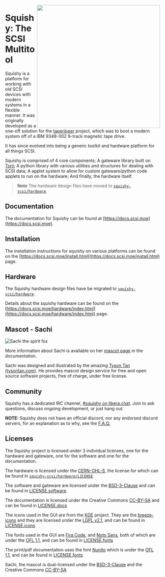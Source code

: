 [<img src="https://raw.githubusercontent.com/squishy-scsi/squishy/main/contrib/img/sachi/electrichearts_20220323A_sachi_trans.png" align="right" width="400"/>](https://docs.scsi.moe/mascot.html)
# Squishy: The SCSI Multitool

Squishy is a platform for working with old SCSI devices with modern systems in a flexible manner. It was originally developed as a one-off solution for the [taperipper](https://lethalbit.net/projects/taperipper/) project, which was to boot a modern system off of a IBM 9348-002 9-track magnetic tape drive.

It has since evolved into being a generic toolkit and hardware platform for all things SCSI.

Squishy is comprised of 4 core components; A gateware library built on [Torii](https://github.com/shrine-maiden-heavy-industries/torii-hdl); A python library with various utilities and structures for dealing with SCSI data; A applet system to allow for custom gateware/python code applets to run on the hardware; And finally, the hardware itself.

> **Note** The hardware design files have moved to [`squishy-scsi/hardware`](https://github.com/squishy-scsi/hardware).

## Documentation

The documentation for Squishy can be found at [https://docs.scsi.moe](https://docs.scsi.moe).

## Installation

The installation instructions for squishy on various platforms can be found on the [https://docs.scsi.moe/install.html](https://docs.scsi.moe/install.html) page.

## Hardware

The Squishy hardware design files have be migrated to [`squishy-scsi/hardware`](https://github.com/squishy-scsi/hardware).

Details about the squishy hardware can be found on the [https://docs.scsi.moe/hardware/index.html](https://docs.scsi.moe/hardware/index.html) page.


## Mascot - Sachi

![Sachi the spirit fox](https://raw.githubusercontent.com/squishy-scsi/squishy/main/contrib/img/sachi/electrichearts_20211013A_sachi_trans_1024.png)

More information about Sachi is available on her [mascot page](https://docs.scsi.moe/mascot.html) in the documentation.

Sachi was designed and illustrated by the amazing [Tyson Tan (tysontan.com)](https://tysontan.com). He provides mascot design service for free and open source software projects, free of charge, under free license.

## Community

Squishy has a dedicated IRC channel, [#squishy on libera.chat](https://web.libera.chat/#squishy). Join to ask questions, discuss ongoing development, or just hang out.

**NOTE:** Squishy does not have an official discord, nor any endorsed discord servers, for an explanation as to why, see the [F.A.Q.](https://docs.scsi.moe/faq.html)

## Licenses

The Squishy project is licensed under 3 individual licenses, one for the hardware and gateware, one for the software and one for the documentation.

The hardware is licensed under the [CERN-OHL-S](https://ohwr.org/cern_ohl_s_v2.txt), the license for which can be found in [`squishy-scsi/hardware/LICENSE`](https://github.com/squishy-scsi/hardware/tree/main/LICENSE)

The software and gateware are licensed under the [BSD-3-Clause](https://spdx.org/licenses/BSD-3-Clause.html) and can be found in [LICENSE.software](https://github.com/squishy-scsi/squishy/tree/main/LICENSE.software).

The documentation is licensed under the Creative Commons [CC-BY-SA](https://creativecommons.org/licenses/by-sa/4.0/) and can be found in [LICENSE.docs](https://github.com/squishy-scsi/squishy/tree/main/LICENSE.docs)

The icons used in the GUI are from the [KDE](https://kde.org) project. They are the [breeze-icons](https://github.com/KDE/breeze-icons/) and they are licensed under the [LGPL v2.1](https://spdx.org/licenses/LGPL-2.1-only.html), and can be found in [LICENSE.icons](https://github.com/squishy-scsi/squishy/tree/main/LICENSE.icons)

The fonts used in the GUI are [Fira Code](https://github.com/tonsky/FiraCode), and [Noto Sans](https://fonts.google.com/noto/specimen/Noto+Sans), both of which are under the [OFL 1.1](https://scripts.sil.org/cms/scripts/page.php?site_id=nrsi&id=OFL), and can be found in [LICENSE.fonts](https://github.com/squishy-scsi/squishy/tree/main/LICENSE.fonts)

The print/pdf documentation uses the font [Nunito](https://fonts.google.com/specimen/Nunito) which is under the [OFL 1.1](https://scripts.sil.org/cms/scripts/page.php?site_id=nrsi&id=OFL), and can be found in [LICENSE.fonts](https://github.com/squishy-scsi/squishy-scsi/tree/main/LICENSE.fonts)

Sachi, the mascot is dual-licensed under the [BSD-3-Clause](https://spdx.org/licenses/BSD-3-Clause.html) and the Creative Commons [CC-BY-SA](https://creativecommons.org/licenses/by-sa/2.0/)
